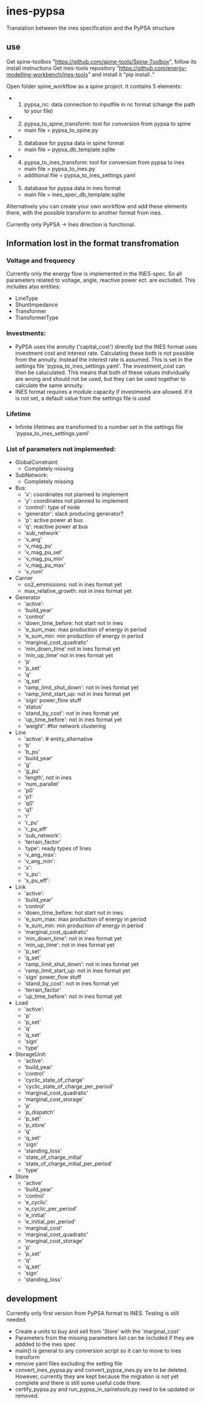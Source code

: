 # ines-pypsa
Translation between the ines specification and the PyPSA structure

## use
Get spine-toolbox "https://github.com/spine-tools/Spine-Toolbox", follow its install instructions
Get ines-tools repository "https://github.com/energy-modelling-workbench/ines-tools" and install it "pip install ." 

Open folder spine_workflow as a spine project. 
It contains 5 elements:
+ 1. pypsa_nc: data connection to inputfile in nc format (change the path to your file)
+ 2. pypsa_to_spine_transform: tool for conversion from pypsa to spine
    + main file = pypsa_to_spine.py
+ 3. database for pypsa data in spine format
    + main file = pypsa_db_template.sqlite
+ 4. pypsa_to_ines_transform: tool for conversion from pypsa to ines 
    + main file = pypsa_to_ines.py
    + additional file = pypsa_to_ines_settings.yaml
+ 5. database for pypsa data in ines format
    + main file = ines_spec_db_template.sqlite

Alternatively you can create your own workflow and add these elements there, with the possible transform to another format from ines.

Currently only PyPSA -> Ines direction is functional.

## Information lost in the format transfromation

### Voltage and frequency
Currently only the energy flow is implemented in the INES-spec. So all parameters related to voltage, angle, reactive power ect. are excluded.
This includes also entities: 
 - LineType
 - ShuntImpedance
 - Transformer
 - TransformerType

### Investments:
- PyPSA uses the annuity ('capital_cost') directly but the INES format uses investment cost and interest rate. Calculating these both is not possible from the annuity. Instead the interest rate is assumed. This is set in the settings file 'pypsa_to_ines_settings.yaml'. The investment_cost can then be caluculated. This means that both of these values individually are wrong and should not be used, but they can be used together to calculate the same annuity.
- INES format requires a module capacity if investments are allowed. If it is not set, a default value from the settings file is used 

### Lifetime
- Infinite lifetimes are transformed to a number set in the settings file 'pypsa_to_ines_settings.yaml'

### List of parameters not implemented:
- GlobalConstraint:
    - Completely missing
- SubNetwork: 
    - Completely missing
- Bus: 
    - 'x': coordinates not planned to implement
    - 'y': coordinates not planned to implement
    - 'control': type of node
    - 'generator': slack producing generator?
    - 'p': active power at bus
    - 'q': reactive power at bus
    - 'sub_network'
    - 'v_ang'
    - 'v_mag_pu'
    - 'v_mag_pu_set'
    - 'v_mag_pu_min'
    - 'v_mag_pu_max'
    - 'v_nom'
- Carrier
    - co2_emmissions: not in ines format yet
    - max_relative_growth: not in ines format yet
- Generator
    - 'active':
    - 'build_year'
    - 'control'
    - 'down_time_before: hot start not in ines
    - 'e_sum_max: max production of energy in period
    - 'e_sum_min: min production of energy in period
    - 'marginal_cost_quadratic'
    - 'min_down_time' not in ines format yet
    - 'min_up_time' not in ines format yet
    - 'p'
    - 'p_set'
    - 'q'
    - 'q_set'
    - 'ramp_limit_shut_down': not in ines format yet
    - 'ramp_limit_start_up: not in ines format yet
    - 'sign' power_flow stuff
    - 'status'
    - 'stand_by_cost': not in ines format yet
    - 'up_time_before': not in ines format yet
    - 'weight': #for network clustering
- Line
    - 'active': # entity_alternative
    - 'b'
    - 'b_pu'
    - 'build_year'
    - 'g'
    - 'g_pu'
    - 'length', not in ines
    - 'num_parallel'
    - 'p0'
    - 'p1'
    - 'q0'
    - 'q1'
    - 'r'
    - 'r_pu'
    - 'r_pu_eff'
    - 'sub_network': 
    - 'terrain_factor'
    - 'type': ready types of lines
    - 'v_ang_max': 
    - 'v_ang_min': 
    - 'x':
    - 'x_pu':
    - 'x_pu_eff':
- Link
    - 'active':
    - 'build_year'
    - 'control'
    - 'down_time_before: hot start not in ines
    - 'e_sum_max: max production of energy in period
    - 'e_sum_min: min production of energy in period
    - 'marginal_cost_quadratic'
    - 'min_down_time': not in ines format yet
    - 'min_up_time': not in ines format yet
    - 'p_set'
    - 'q_set'
    - 'ramp_limit_shut_down': not in ines format yet
    - 'ramp_limit_start_up: not in ines format yet
    - 'sign' power_flow stuff
    - 'stand_by_cost': not in ines format yet
    - 'terrain_factor'
    - 'up_time_before': not in ines format yet
- Load
    - 'active':
    - 'p'
    - 'p_set'
    - 'q'
    - 'q_set'
    - 'sign'
    - 'type'
- StorageUnit:
    - 'active':
    - 'build_year'
    - 'control'
    - 'cyclic_state_of_charge'
    - 'cyclic_state_of_charge_per_period'
    - 'marginal_cost_quadratic'
    - 'marginal_cost_storage'
    - 'p'
    - 'p_dispatch'
    - 'p_set'
    - 'p_store'
    - 'q'
    - 'q_set'
    - 'sign'
    - 'standing_loss'
    - 'state_of_charge_initial'
    - 'state_of_charge_initial_per_period'
    - 'type'
- Store
    - 'active'
    - 'build_year'
    - 'control'
    - 'e_cyclic'
    - 'e_cyclic_per_period'
    - 'e_initial'
    - 'e_initial_per_period'
    - 'marginal_cost'
    - 'marginal_cost_quadratic'
    - 'marginal_cost_storage'
    - 'p'
    - 'p_set'
    - 'q'
    - 'q_set'
    - 'sign'
    - 'standing_loss'

## development
Currently only first version from PyPSA format to INES. Testing is still needed.
+ Create a units to buy and sell from 'Store' with the 'marginal_cost'
+ Parameters from the missing parameters list can be included if they are addded to the ines spec
+ main() is general to any conversion script so it can to move to ines transform
+ remove yaml files excluding the setting file
+ convert_ines_pypsa.py and convert_pypsa_ines.py are to be deleted. However, currently they are kept because the migration is not yet complete and there is still some useful code there.
+ certify_pypsa.py and run_pypsa_in_spinetools.py need to be updated or removed.
